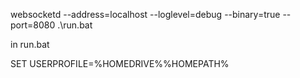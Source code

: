 websocketd --address=localhost --loglevel=debug --binary=true --port=8080 .\run.bat

in run.bat

SET USERPROFILE=%HOMEDRIVE%%HOMEPATH%
